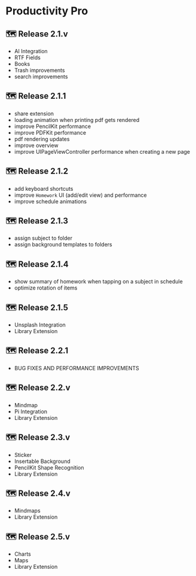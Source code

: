 # Productivity Pro

## 🗺️ Release 2.1.v
- AI Integration
- RTF Fields
- Books
- Trash improvements 
- search improvements 

## 🗺️ Release 2.1.1
- share extension
- loading animation when printing pdf gets rendered 
- improve PencilKit performance 
- improve PDFKit performance
- pdf rendering updates
- improve overview 
- improve UIPageViewController performance when creating a new page 

## 🗺️ Release 2.1.2
- add keyboard shortcuts
- improve `Homework` UI (add/edit view) and performance
- improve schedule animations 

## 🗺️ Release 2.1.3
- assign subject to folder
- assign background templates to folders 

## 🗺️ Release 2.1.4
- show summary of homework when tapping on a subject in schedule 
- optimize rotation of items 

## 🗺️ Release 2.1.5
- Unsplash Integration 
- Library Extension

## 🗺️ Release 2.2.1
- BUG FIXES AND PERFORMANCE IMPROVEMENTS

## 🗺️ Release 2.2.v
- Mindmap
- Pi Integration
- Library Extension

## 🗺️ Release 2.3.v
- Sticker
- Insertable Background
- PencilKit Shape Recognition
- Library Extension

## 🗺️ Release 2.4.v
- Mindmaps
- Library Extension

## 🗺️ Release 2.5.v
- Charts
- Maps
- Library Extension
